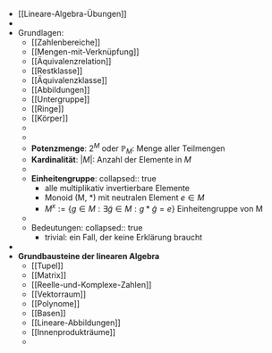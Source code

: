 - [[Lineare-Algebra-Übungen]]
-
- Grundlagen:
	- [[Zahlenbereiche]]
	- [[Mengen-mit-Verknüpfung]]
	- [[Äquivalenzrelation]]
	- [[Restklasse]]
	- [[Äquivalenzklasse]]
	- [[Abbildungen]]
	- [[Untergruppe]]
	- [[Ringe]]
	- [[Körper]]
	-
	-
	- **Potenzmenge**: $2^{M}$ oder $\mathbb{P}_M$: Menge aller Teilmengen
	- **Kardinalität**: $|M|$: Anzahl der Elemente in $M$
	-
	- **Einheitengruppe**:
	  collapsed:: true
		- alle multiplikativ invertierbare Elemente
		- Monoid (M, *) mit neutralen Element $e \in M$
		- $M^x := \{g \in M: \exists \widetilde{g} \in M: g \ast \widetilde{g} = e\}$ Einheitengruppe von M
	-
	- Bedeutungen:
	  collapsed:: true
		- trivial: ein Fall, der keine Erklärung braucht
-
- **Grundbausteine der linearen Algebra**
	- [[Tupel]]
	- [[Matrix]]
	- [[Reelle-und-Komplexe-Zahlen]]
	- [[Vektorraum]]
	- [[Polynome]]
	- [[Basen]]
	- [[Lineare-Abbildungen]]
	- [[Innenprodukträume]]
	-